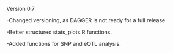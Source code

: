 Version 0.7

-Changed versioning, as DAGGER is not ready for a full release.

-Better structured stats_plots.R functions.

-Added functions for SNP and eQTL analysis.

